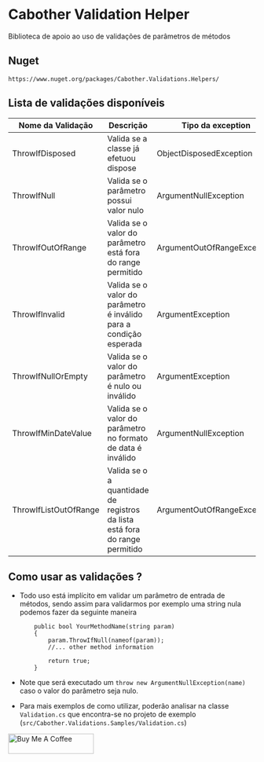 # Cabother Validation Helper

Biblioteca de apoio ao uso de validações de parâmetros de métodos

## Nuget
```
https://www.nuget.org/packages/Cabother.Validations.Helpers/
```
## Lista de validações disponíveis
| Nome da Validação     | Descrição                                                                   | Tipo da exception           |
| --------------------- | --------------------------------------------------------------------------- | --------------------------- |
| ThrowIfDisposed       | Valida se a classe já efetuou dispose                                       | ObjectDisposedException     |
| ThrowIfNull           | Valida se o parâmetro possui valor nulo                                   | ArgumentNullException       |
| ThrowIfOutOfRange     | Valida se o valor do parâmetro está fora do range permitido                 | ArgumentOutOfRangeException |
| ThrowIfInvalid        | Valida se o valor do parâmetro é inválido para a condição esperada          | ArgumentException           |
| ThrowIfNullOrEmpty    | Valida se o valor do parâmetro é nulo ou inválido                           | ArgumentException           |
| ThrowIfMinDateValue   | Valida se o valor do parâmetro no formato de data é inválido                | ArgumentNullException       |
| ThrowIfListOutOfRange | Valida se o a quantidade de registros da lista está fora do range permitido | ArgumentOutOfRangeException |

## Como usar as validações ?
- Todo uso está implícito em validar um parâmetro de entrada de métodos, sendo assim para validarmos por exemplo uma string nula podemos fazer da seguinte maneira
    ```
        public bool YourMethodName(string param)
        {
            param.ThrowIfNull(nameof(param));
            //... other method information

            return true;
        }
    ```
- Note que será executado um `throw new ArgumentNullException(name)` caso o valor do parâmetro seja nulo.
  
- Para mais exemplos de como utilizar, poderão analisar na classe `Validation.cs` que encontra-se no projeto de exemplo (`src/Cabother.Validations.Samples/Validation.cs`)
 
<a href="https://www.buymeacoffee.com/cabother" target="_blank"><img src="https://cdn.buymeacoffee.com/buttons/default-orange.png" alt="Buy Me A Coffee" height="41" width="174"></a> 